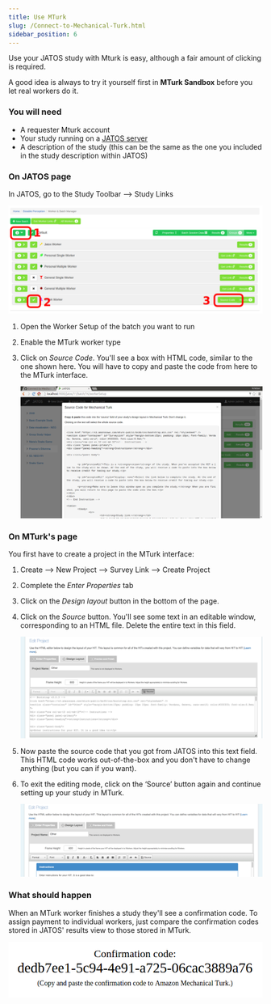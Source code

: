 ```yaml
---
title: Use MTurk
slug: /Connect-to-Mechanical-Turk.html
sidebar_position: 6
---
```


Use your JATOS study with Mturk is easy, although a fair amount of clicking is required.

A good idea is always to try it yourself first in **MTurk Sandbox** before you let real workers do it.

### You will need

* A requester Mturk account
* Your study running on a [JATOS server](Bring-your-JATOS-online.html)
* A description of the study (this can be the same as the one you included in the study description within JATOS)


### On JATOS page

In JATOS, go to the Study Toolbar ⟶ Study Links

![JATOS GUI screenshot](/img/worker-batch-manager-mturk.png)

1. Open the Worker Setup of the batch you want to run

1. Enable the MTurk worker type

1. Click on *Source Code*. You'll see a box with HTML code, similar to the one shown here. You will have to copy and paste the code from here to the MTurk interface.

   ![JATOS GUI screenshot](/img/worker-batch-manager-mturk-source-code.png)


### On MTurk's page

You first have to create a project in the MTurk interface:

1. Create ⟶ New Project ⟶ Survey Link ⟶ Create Project

1. Complete the *Enter Properties* tab

1. Click on the *Design layout* button in the bottom of the page. 

1. Click on the *Source* button. You'll see some text in an editable window, corresponding to an HTML file. Delete the entire text in this field.

   ![MTurk Schreenshot](/img/MTurk-source-editor.png)   

1. Now paste the source code that you got from JATOS into this text field. This HTML code works out-of-the-box and you don't have to change anything (but you can if you want).
 
1. To exit the editing mode, click on the ‘Source’ button again and continue setting up your study in MTurk.
 
   ![MTurk Schreenshot](/img/MTurk-source-editor-done.png)


### What should happen

When an MTurk worker finishes a study they'll see a confirmation code. To assign payment to individual workers, just compare the confirmation codes stored in JATOS' results view to those stored in MTurk.

   ![Confirmation code](/img/MTurk-confirmation-code.png)

